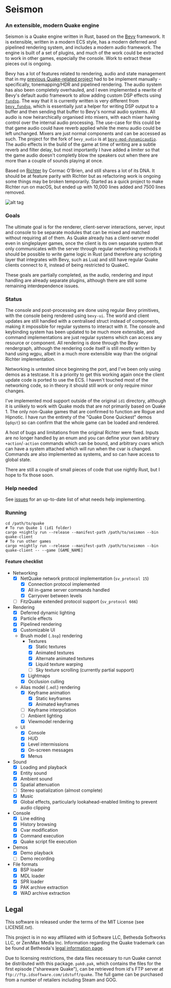 # Seismon

### An extensible, modern Quake engine

Seismon is a Quake engine written in Rust, based on the [Bevy](https://bevyengine.org/) framework. It is extensible,
written in a modern ECS style, has a modern deferred and pipelined rendering system, and includes a modern audio
framework. The engine is built of a set of plugins, and much of the work could be extracted to work in other games,
especially the console. Work to extract these pieces out is ongoing.

Bevy has a lot of features related to rendering, audio and state management that in my [previous Quake-related project](https://github.com/eira-fransham/goeld)
had to be implement manually - specifically, tonemapping/HDR and pipelined rendering. The audio system has also been completely
overhauled, and I even implemented a rewrite of Bevy's default audio framework to allow adding custom DSP effects using
[`fundsp`](https://github.com/SamiPerttu/fundsp). The way that it is currently written is very different from
[`bevy_fundsp`](https://github.com/harudagondi/bevy_fundsp), which is essentially just a helper for writing DSP output
to a buffer and then sending that buffer to Bevy's normal audio systems. All audio is now heirarchically organised into
mixers, with each mixer having control over the internal audio processing. The use-case for this could be that game audio
could have reverb applied while the menu audio could be left unchanged. Mixers are just normal components and can be
accessed as such. The project for the fork of `bevy_audio` is at [`bevy-mod-dynamicaudio`](https://github.com/eira-fransham/bevy-mod-dynamicaudio).
The audio effects in the build of the game at time of writing are a subtle reverb and filter delay, but most importantly
I have added a limiter so that the game audio doesn't completly blow the speakers out when there are more than a couple of
sounds playing at once.

Based on [Richter](https://github.com/cormac-obrien/richter) by Cormac O'Brien, and still shares a lot of its DNA. It should
be at feature parity with Richter but as refactoring work is ongoing some things may be broken temporarily. Started as a quick
project to make Richter run on macOS, but ended up with 10,000 lines added and 7500 lines removed.

![alt tag](content/bevy-mod-richter-rogue.gif)

### Goals

The ultimate goal is for the renderer, client-server interactions, server, input and console to be separate modules that can
be mixed and matched without requiring all of them. As Quake already has a client-server model even in singleplayer games,
once the client is its own separate system that only communicates with the server through regular networking methods it
should be possible to write game logic in Rust (and therefore any scripting layer that integrates with Bevy, such as Lua)
and still have regular Quake clients connect to it, instead of being restricted to QuakeC.

These goals are partially completed, as the audio, rendering and input handling are already separate plugins, although
there are still some remaining interdependence issues.

### Status

The console and post-processing are done using regular Bevy primitives, with the console being rendered using `bevy-ui`.
The world and client updates are still handled with a centralised struct instead of components, making it impossible for
regular systems to interact with it. The console and keybinding system has been updated to be much more extensible, and
command implementations are just regular systems which can access any resource or component. All rendering is done through
the Bevy rendergraph, although the rendering code itself is still mostly written by hand using wgpu, albeit in a much more
extensible way than the original Richter implementation.

Networking is untested since beginning the port, and I've been only using demos as a testcase. It is a priority to get this
working again once the client update code is ported to use the ECS. I haven't touched most of the networking code, so in
theory it should still work or only require minor changes.

I've implemented mod support outside of the original `id1` directory, although it is unlikely to work with Quake mods that
are not primarily based on Quake 1. The only non-Quake games that are confirmed to function are Rogue and Hipnotic.
I have run the entirety of the "Quake Done Quickest" demos (`qdqst`) so can confirm that the whole game can be loaded and
rendered.

A host of bugs and limitations from the original Richter were fixed. Inputs are no longer handled by an enum and you can
define your own arbitrary `+action`/`-action` commands which can be bound, and arbitrary cvars which can have a system
attached which will run when the cvar is changed. Commands are also implemented as systems, and so can have access to global
state.

There are still a couple of small pieces of code that use nightly Rust, but I hope to fix those soon.

### Help needed

See [issues](https://github.com/eira-fransham/seismon/issues) for an up-to-date list of what needs help implementing.

### Running

```
cd /path/to/quake
# To run Quake 1 (id1 folder)
cargo +nightly run --release --manifest-path /path/to/seismon --bin quake-client
# To run other games
cargo +nightly run --release --manifest-path /path/to/seismon --bin quake-client -- --game [GAME_NAME]
```

#### Feature checklist

- Networking
  - [x] NetQuake network protocol implementation (`sv_protocol 15`)
    - [x] Connection protocol implemented
    - [x] All in-game server commands handled
    - [x] Carryover between levels
  - [ ] FitzQuake extended protocol support (`sv_protocol 666`)
- Rendering
  - [x] Deferred dynamic lighting
  - [x] Particle effects
  - [x] Pipelined rendering
  - [x] Customizable UI
  - Brush model (`.bsp`) rendering
    - Textures
      - [x] Static textures
      - [x] Animated textures
      - [x] Alternate animated textures
      - [x] Liquid texture warping
      - [ ] Sky texture scrolling (currently partial support)
    - [x] Lightmaps
    - [x] Occlusion culling
  - Alias model (`.mdl`) rendering
    - [x] Keyframe animation
      - [x] Static keyframes
      - [x] Animated keyframes
    - [ ] Keyframe interpolation
    - [ ] Ambient lighting
    - [x] Viewmodel rendering
  - UI
    - [x] Console
    - [x] HUD
    - [x] Level intermissions
    - [x] On-screen messages
    - [x] Menus
- Sound
  - [x] Loading and playback
  - [x] Entity sound
  - [x] Ambient sound
  - [x] Spatial attenuation
  - [ ] Stereo spatialization (almost complete)
  - [x] Music
  - [x] Global effects, particularly lookahead-enabled limiting to prevent audio clipping
- Console
  - [x] Line editing
  - [x] History browsing
  - [x] Cvar modification
  - [x] Command execution
  - [x] Quake script file execution
- Demos
  - [x] Demo playback
  - [ ] Demo recording
- File formats
  - [x] BSP loader
  - [x] MDL loader
  - [x] SPR loader
  - [x] PAK archive extraction
  - [x] WAD archive extraction

## Legal

This software is released under the terms of the MIT License (see LICENSE.txt).

This project is in no way affiliated with id Software LLC, Bethesda Softworks LLC, or ZeniMax Media
Inc. Information regarding the Quake trademark can be found at Bethesda's [legal information
page](https://bethesda.net/en/document/legal-information).

Due to licensing restrictions, the data files necessary to run Quake cannot be distributed with this
package. `pak0.pak`, which contains the files for the first episode ("shareware Quake"), can be
retrieved from id's FTP server at `ftp://ftp.idsoftware.com/idstuff/quake`. The full game can be
purchased from a number of retailers including Steam and GOG.
